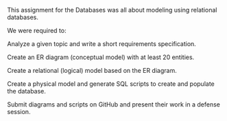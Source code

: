 This assignment for the Databases was all about modeling using relational databases.

We were required to:

Analyze a given topic and write a short requirements specification.

Create an ER diagram (conceptual model) with at least 20 entities.

Create a relational (logical) model based on the ER diagram.

Create a physical model and generate SQL scripts to create and populate the database.

Submit diagrams and scripts on GitHub and present their work in a defense session.
